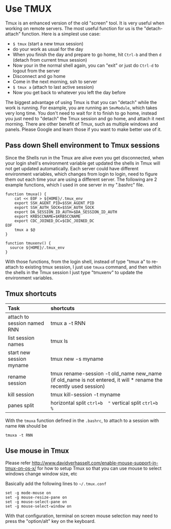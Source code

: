 # Use TMUX

Tmux is an enhanced version of the old "screen" tool. It is very useful when working on remote servers.
The most useful function for us is the "detach-attach" function. Here is a simplest use case:
* `$ tmux`  (start a new tmux session)
* do your work as usual for the day
* When you finish the day and prepare to go home, hit `Ctrl-b` and then `d` (detach from current tmux session)
* Now your in the normal shell again, you can "exit" or just do `Ctrl-d` to logout from the server
* Disconnect and go home
* Come in the next morning, ssh to server
* `$ tmux a` (attach to last active session)
* Now you get back to whatever you left the day before

The biggest advantage of using Tmux is that you can "detach" while the work is running. For example, you are  running an `SmvModule`, which takes very long time. You don't need to wait for it to finish to go home, instead you just need to "detach" the Tmux session and go home, and attach it next morning.
There are other benefit of Tmux, such as multiple windows and panels. Please Google and learn those if you want to make better use of it.

## Pass down Shell environment to Tmux sessions
Since the Shells run in the Tmux are alive even you get disconnected, when your login shell's environment variable get updated the shells in Tmux will not get updated automatically. Each server could have different environment variables, which changes from login to login, need to figure them out each time your are using a different server. The following are 2 example functions, which I used in one server in my ".bashrc" file.

```shell
function tmuxa() {
    cat << EOF > ${HOME}/.tmux_env
    export SSH_AGENT_PID=$SSH_AGENT_PID
    export SSH_AUTH_SOCK=$SSH_AUTH_SOCK
    export DA_SESSION_ID_AUTH=$DA_SESSION_ID_AUTH
    export KRB5CCNAME=$KRB5CCNAME
    export CDC_JOINED_DC=$CDC_JOINED_DC
EOF
    tmux a $@
}

function tmuxenv() {
  source ${HOME}/.tmux_env
}
```

With those functions, from the login shell, instead of type "tmux a" to re-attach to existing tmux session, I just use `tmuxa` command, and then within the shells in the Tmux session I just type "tmuxenv" to update the environment variables.

## Tmux shortcuts

|Task|shortcuts|
|:---|:---|
| attach to session named RNN| tmux a -t RNN|
| list session names| tmux ls|
| start new session myname| tmux new -s myname|
| rename session | tmux rename-session -t old_name new_name   (if old_name is not entered, it will * rename the recently used session)|
| kill session | tmux kill-session -t myname|
| panes split | horizontal split `ctrl+b  "` vertical split `ctrl+b  %`|

With the `tmuxa` function defined in the `.bashrc`, to attach to a session with name `RNN` should be
```
tmuxa -t RNN
```

## Use mouse in Tmux
Please refer http://www.davidverhasselt.com/enable-mouse-support-in-tmux-on-os-x/ for how to setup Tmux so that you can use mouse to select windows change window size, etc

Basically add the following lines to `~/.tmux.conf`
```
set -g mode-mouse on
set -g mouse-resize-pane on
set -g mouse-select-pane on
set -g mouse-select-window on
```
With that configuration, terminal on screen mouse selection may need to press the "option/alt" key on the keyboard.
